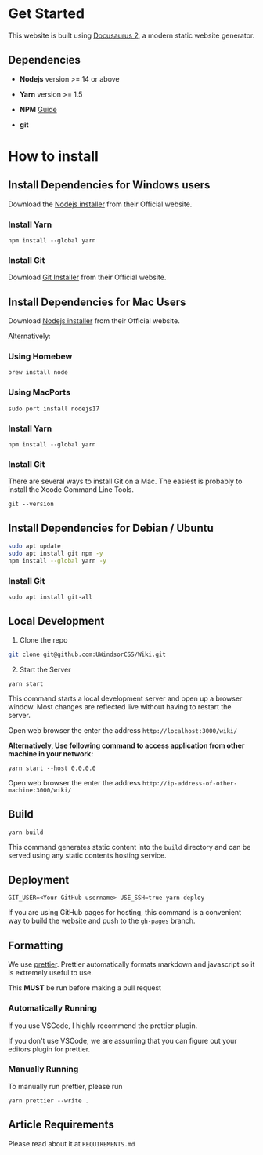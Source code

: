 # Get Started

This website is built using [Docusaurus 2](https://v2.docusaurus.io/), a modern static website generator.



## Dependencies

* **Nodejs** version >= 14 or above

* **Yarn** version >= 1.5

* **NPM** [Guide](https://docs.npmjs.com/downloading-and-installing-node-js-and-npm)

* **git**


# How to install

## Install Dependencies for Windows users

Download the [Nodejs installer](https://nodejs.org/en/download/) from their Official website.

### Install Yarn

```
npm install --global yarn
```

### Install Git

Download [Git Installer](https://git-scm.com/download/win) from their Official website.

## Install Dependencies for Mac Users

Download [Nodejs installer](https://nodejs.org/en/download/) from their Official website.

Alternatively:

### Using Homebew

```
brew install node
```

### Using MacPorts

```
sudo port install nodejs17
```

### Install Yarn

```
npm install --global yarn
```

### Install Git

There are several ways to install Git on a Mac. The easiest is probably to install the Xcode Command Line Tools. 

```
git --version
```


## Install Dependencies for Debian / Ubuntu

```bash
sudo apt update
sudo apt install git npm -y
npm install --global yarn -y
```

### Install Git

```
sudo apt install git-all
```

## Local Development

1. Clone the repo

```bash
git clone git@github.com:UWindsorCSS/Wiki.git
```

2. Start the Server

```console
yarn start
```

This command starts a local development server and open up a browser window. Most changes are reflected live without having to restart the server.

Open web browser the enter the address `http://localhost:3000/wiki/`

**Alternatively, Use following command to access application from other machine in your network:**

`yarn start --host 0.0.0.0`

Open web browser the enter the address `http://ip-address-of-other-machine:3000/wiki/`

## Build

```console
yarn build
```

This command generates static content into the `build` directory and can be served using any static contents hosting service.

## Deployment

```console
GIT_USER=<Your GitHub username> USE_SSH=true yarn deploy
```

If you are using GitHub pages for hosting, this command is a convenient way to build the website and push to the `gh-pages` branch.

## Formatting

We use [prettier](https://prettier.io). Prettier automatically formats markdown and javascript so it is extremely useful to use.

This **MUST** be run before making a pull request

### Automatically Running

If you use VSCode, I highly recommend the prettier plugin.

If you don't use VSCode, we are assuming that you can figure out your editors plugin for prettier.

### Manually Running

To manually run prettier, please run

```console
yarn prettier --write .
```

## Article Requirements

Please read about it at `REQUIREMENTS.md`
